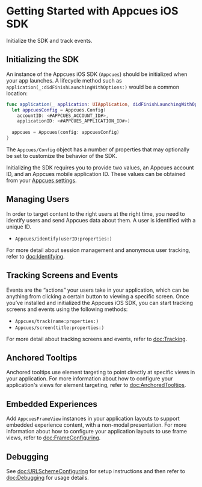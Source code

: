 # Getting Started with Appcues iOS SDK

Initialize the SDK and track events.

## Initializing the SDK

An instance of the Appcues iOS SDK (``Appcues``) should be initialized when your app launches. A lifecycle method such as `application(_:didFinishLaunchingWithOptions:)` would be a common location:

```swift
func application(_ application: UIApplication, didFinishLaunchingWithOptions launchOptions: [UIApplication.LaunchOptionsKey: Any]?) -> Bool {
  let appcuesConfig = Appcues.Config(
    accountID: <#APPCUES_ACCOUNT_ID#>,
    applicationID: <#APPCUES_APPLICATION_ID#>)
    
  appcues = Appcues(config: appcuesConfig)
}
```

The ``Appcues/Config`` object has a number of properties that may optionally be set to customize the behavior of the SDK. 

Initializing the SDK requires you to provide two values, an Appcues account ID, and an Appcues mobile application ID. These values can be obtained from your [Appcues settings](https://studio.appcues.com/settings/account).

## Managing Users

In order to target content to the right users at the right time, you need to identify users and send Appcues data about them. A user is identified with a unique ID.

- ``Appcues/identify(userID:properties:)``

For more detail about session management and anonymous user tracking, refer to <doc:Identifying>.

## Tracking Screens and Events

Events are the “actions” your users take in your application, which can be anything from clicking a certain button to viewing a specific screen. Once you’ve installed and initialized the Appcues iOS SDK, you can start tracking screens and events using the following methods:

- ``Appcues/track(name:properties:)``
- ``Appcues/screen(title:properties:)``

For more detail about tracking screens and events, refer to <doc:Tracking>.

## Anchored Tooltips

Anchored tooltips use element targeting to point directly at specific views in your application. For more information about how to configure your application's views for element targeting, refer to <doc:AnchoredTooltips>.

## Embedded Experiences

Add ``AppcuesFrameView`` instances in your application layouts to support embedded experience content, with a non-modal presentation. For more information about how to configure your application layouts to use frame views, refer to <doc:FrameConfiguring>.

## Debugging

See <doc:URLSchemeConfiguring> for setup instructions and then refer to <doc:Debugging> for usage details.

